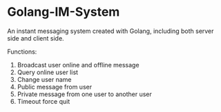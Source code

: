 # Golang-IM-System
 
An instant messaging system created with Golang, including both server side and client side.

Functions:
1. Broadcast user online and offline message
2. Query online user list
3. Change user name
4. Public message from user
5. Private message from one user to another user
6. Timeout force quit
